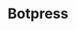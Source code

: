 ---
draft: false
title: Botpress
content:
  id: botpress
  name: Botpress
  website: https://botpress.com/
  short_description: The first next-generation chatbot builder powered by OpenAI. Build ChatGPT-like bots for your project or business to get things done.
---